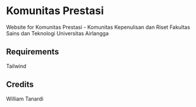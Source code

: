 # Komunitas Prestasi
Website for Komunitas Prestasi - Komunitas Kepenulisan dan Riset Fakultas Sains dan Teknologi Universitas Airlangga


## Requirements
Tailwind


## Credits
William Tanardi
